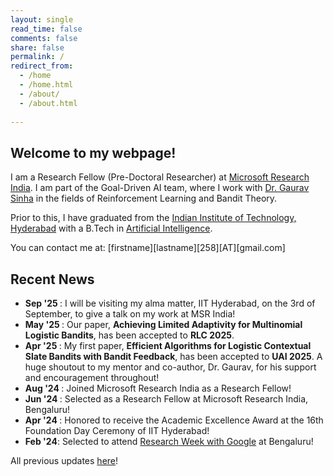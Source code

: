 ```yaml
---
layout: single
read_time: false
comments: false
share: false
permalink: /
redirect_from:
  - /home
  - /home.html
  - /about/
  - /about.html
  
---
```


## Welcome to my webpage!

I am a Research Fellow (Pre-Doctoral Researcher) at [Microsoft Research India](https://www.microsoft.com/en-us/research/lab/microsoft-research-india/). I am part of the Goal-Driven AI team, where I work with [Dr. Gaurav Sinha](https://sinhagaurav.github.io) in the fields of Reinforcement Learning and Bandit Theory.

Prior to this, I have graduated from the [Indian Institute of Technology, Hyderabad](https://www.iith.ac.in) with a B.Tech in [Artificial Intelligence](https://ai.iith.ac.in).

You can contact me at: [firstname][lastname][258][AT][gmail.com]

## Recent News

<ul>

<li> <b> Sep '25 </b>: I will be visiting my alma matter, IIT Hyderabad, on the 3rd of September, to give a talk on my work at MSR India!

<li> <b> May '25 </b>: Our paper, <b>Achieving Limited Adaptivity for Multinomial Logistic Bandits</b>, has been accepted to <b>RLC 2025</b>. </li>

<li> <b> Apr '25 </b>: My first paper, <b>Efficient Algorithms for Logistic Contextual Slate Bandits with Bandit Feedback</b>, has been accepted to <b>UAI 2025</b>. A huge shoutout to my mentor and co-author, Dr. Gaurav, for his support and encouragement throughout! </li>

<li> <b> Aug '24 </b>: Joined Microsoft Research India as a Research Fellow! </li>

<li> <b> Jun '24 </b>: Selected as a Research Fellow at Microsoft Research India, Bengaluru! </li>

<li> <b> Apr '24 </b>: Honored to receive the Academic Excellence Award at the 16th Foundation Day Ceremony of IIT Hyderabad! </li>

<li><b>Feb '24</b>: Selected to attend <a href="https://sites.google.com/view/researchweek24/home?authuser=0">Research Week with Google</a> at Bengaluru!</li>

</ul>

All previous updates <a href = "/prev_updates/"> here</a>!